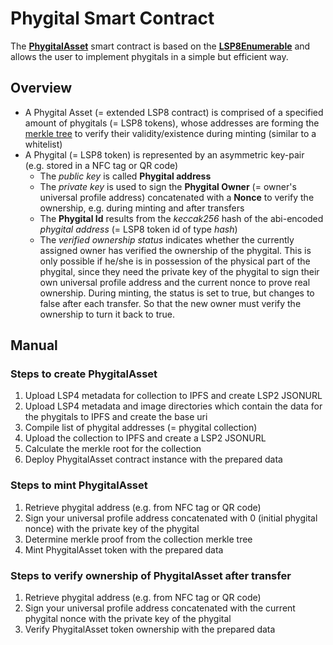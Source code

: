 # Phygital Smart Contract

The **[PhygitalAsset](https://github.com/Tuszy/phygital-smart-contract/blob/main/contracts/PhygitalAsset.sol)** smart contract is based on the **[LSP8Enumerable](https://github.com/lukso-network/lsp-smart-contracts/blob/develop/contracts/LSP8IdentifiableDigitalAsset/extensions/LSP8Enumerable.sol)** and allows the user to implement phygitals in a simple but efficient way.

## Overview

- A Phygital Asset (= extended LSP8 contract) is comprised of a specified amount of phygitals (= LSP8 tokens), whose addresses are forming the [merkle tree](https://github.com/OpenZeppelin/merkle-tree) to verify their validity/existence during minting (similar to a whitelist)
- A Phygital (= LSP8 token) is represented by an asymmetric key-pair (e.g. stored in a NFC tag or QR code)
  - The *public key* is called **Phygital address**
  - The *private key* is used to sign the **Phygital Owner** (= owner's universal profile address) concatenated with a **Nonce** to verify the ownership, e.g. during minting and after transfers
  - The **Phygital Id** results from the *keccak256* hash of the abi-encoded *phygital address* (= LSP8 token id of type *hash*)
  - The *verified ownership status* indicates whether the currently assigned owner has verified the ownership of the phygital. This is only possible if he/she is in possession of the physical part of the phygital, since they need the private key of the phygital to sign their own universal profile address and the current nonce to prove real ownership. During minting, the status is set to true, but changes to false after each transfer. So that the new owner must verify the ownership to turn it back to true.

## Manual
### Steps to create **PhygitalAsset**
   1. Upload LSP4 metadata for collection to IPFS and create LSP2 JSONURL
   2. Upload LSP4 metadata and image directories which contain the data for the phygitals to IPFS and create the base uri
   3. Compile list of phygital addresses (= phygital collection)
   4. Upload the collection to IPFS and create a LSP2 JSONURL
   5. Calculate the merkle root for the collection
   6. Deploy PhygitalAsset contract instance with the prepared data

### Steps to mint **PhygitalAsset**
   1. Retrieve phygital address (e.g. from NFC tag or QR code)
   2. Sign your universal profile address concatenated with 0 (initial phygital nonce) with the private key of the phygital
   3. Determine merkle proof from the collection merkle tree
   4. Mint PhygitalAsset token with the prepared data

### Steps to verify ownership of **PhygitalAsset** after transfer
   1. Retrieve phygital address (e.g. from NFC tag or QR code)
   2. Sign your universal profile address concatenated with the current phygital nonce with the private key of the phygital
   3. Verify PhygitalAsset token ownership with the prepared data
